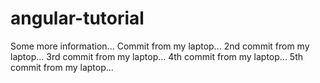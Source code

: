# angular-tutorial
Some more information...
Commit from my laptop...
2nd commit from my laptop...
3rd commit from my laptop...
4th commit from my laptop...
5th commit from my laptop...